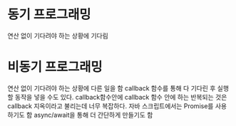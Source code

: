 # 동기 프로그래밍
연산 없이 기다려야 하는 상황에 기다림

# 비동기 프로그래밍 
연산 없이 기다려야 하는 상황에 다른 일을 함
callback 함수를 통해 다 기다린 후 실행할 동작을 넣을 수도 있다.
callback함수안에 callback 함수 안에 하는 반복되는 것은 callback 지옥이라고 불리는데
너무 복잡하다.
자바 스크립트에서는 Promise를 사용하기도 함
async/await을 통해 더 간단하게 만들기도 함
